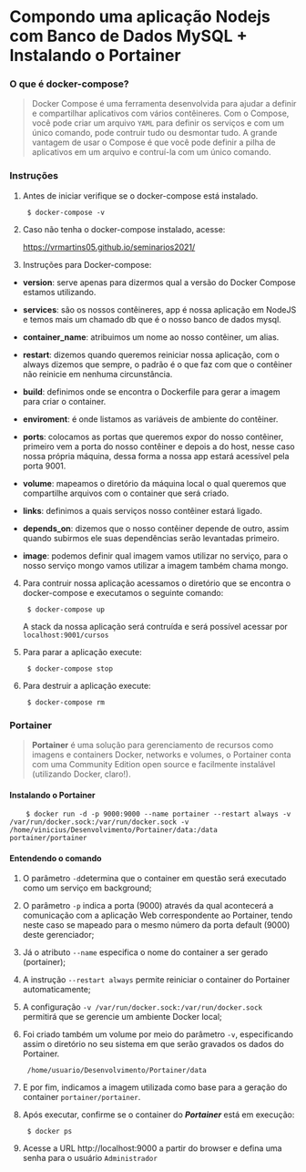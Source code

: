 # Compondo uma aplicação Nodejs com Banco de Dados MySQL + Instalando o Portainer

### O que é docker-compose?

> Docker Compose é uma ferramenta desenvolvida para ajudar a definir e compartilhar aplicativos com vários contêineres. Com o Compose, você pode criar um arquivo `YAML` para definir os serviços e com um único comando, pode contruir tudo ou desmontar tudo.
    A grande vantagem de usar o Compose é que você pode definir a pilha de aplicativos em um arquivo e contruí-la com um único comando.

### Instruções


1. Antes de iniciar verifique se o docker-compose está instalado.

        $ docker-compose -v

2. Caso não tenha o docker-compose instalado, acesse: 

    https://vrmartins05.github.io/seminarios2021/

3. Instruções para Docker-compose:

* **version**: serve apenas para dizermos qual a versão do Docker Compose estamos utilizando.

* **services**: são os nossos contêineres, app é nossa aplicação em NodeJS e temos mais um chamado db que é o nosso banco de dados mysql.

* **container_name**: atribuimos um nome ao nosso contêiner, um alias.

* **restart**: dizemos quando queremos reiniciar nossa aplicação, com o always dizemos que sempre, o padrão é o que faz com que o contêiner não reinicie em nenhuma circunstância.

* **build**: definimos onde se encontra o Dockerfile para gerar a imagem para criar o container.

* **enviroment**: é onde listamos as variáveis de ambiente do contêiner.

* **ports**: colocamos as portas que queremos expor do nosso contêiner, primeiro vem a porta do nosso contêiner e depois a do host, nesse caso nossa própria máquina, dessa forma a nossa app estará acessível pela porta 9001.

* **volume**: mapeamos o diretório da máquina local o qual queremos que compartilhe arquivos com o container que será criado.

* **links**: definimos a quais serviços nosso contêiner estará ligado.

* **depends_on**: dizemos que o nosso contêiner depende de outro, assim quando subirmos ele suas dependências serão levantadas primeiro.

* **image**: podemos definir qual imagem vamos utilizar no serviço, para o nosso serviço mongo vamos utilizar a imagem também chama mongo.

4. Para contruir nossa aplicação acessamos o diretório que se encontra o docker-compose e executamos o seguinte comando:

        $ docker-compose up
        
    A stack da nossa aplicação será contruída e será possível acessar por `localhost:9001/cursos`
    
5. Para parar a aplicação execute:

        $ docker-compose stop

6. Para destruir a aplicação execute:

        $ docker-compose rm
        
        
### Portainer

> **Portainer** é uma solução para gerenciamento de recursos como imagens e containers Docker, networks e volumes, o Portainer conta com uma Community Edition open source e facilmente instalável (utilizando Docker, claro!).

#### Instalando o Portainer

        $ docker run -d -p 9000:9000 --name portainer --restart always -v /var/run/docker.sock:/var/run/docker.sock -v /home/vinicius/Desenvolvimento/Portainer/data:/data portainer/portainer

#### Entendendo o comando

1. O parâmetro `-d`determina que o container em questão será executado como um serviço em background;

2. O parâmetro `-p` indica a porta (9000) através da qual acontecerá a comunicação com a aplicação Web correspondente ao Portainer, tendo neste caso se mapeado para o mesmo número da porta default (9000) deste gerenciador;

3. Já o atributo `--name` especifica o nome do container a ser gerado (portainer);

4. A instrução `--restart always` permite reiniciar o container do Portainer automaticamente;

5. A configuração `-v /var/run/docker.sock:/var/run/docker.sock` permitirá que se gerencie um ambiente Docker local;

6. Foi criado também um volume por meio do parâmetro `-v`, especificando assim o diretório no seu sistema em que serão gravados os dados do Portainer.

        /home/usuario/Desenvolvimento/Portainer/data

7. E por fim, indicamos a imagem utilizada como base para a geração do container `portainer/portainer`.

8. Após executar, confirme se o container do ***Portainer*** está em execução:

        $ docker ps
        
9. Acesse a URL http://localhost:9000 a partir do browser e defina uma senha para o usuário `Administrador`
